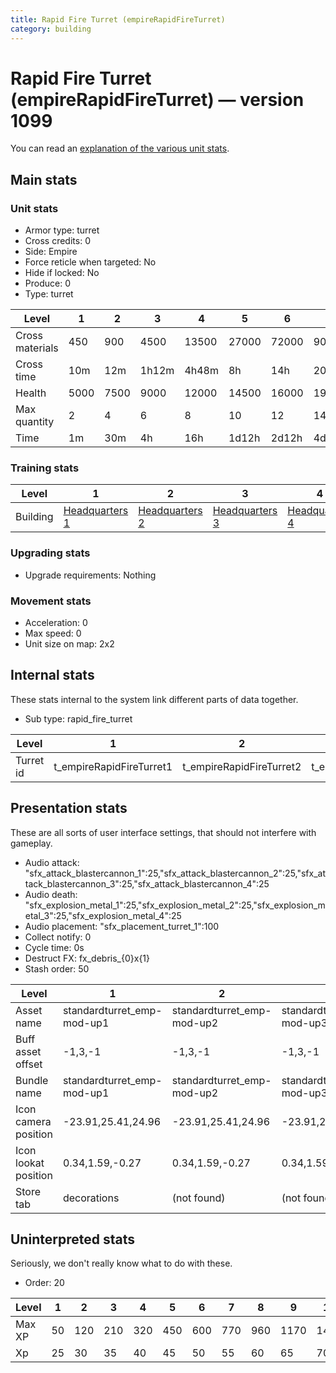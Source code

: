 ```yaml
---
title: Rapid Fire Turret (empireRapidFireTurret)
category: building
---
```


# Rapid Fire Turret (empireRapidFireTurret) — version 1099

You can read an [explanation  of the various unit stats](unitexplained.md).

## Main stats

### Unit stats

  * Armor type: turret
  * Cross credits: 0
  * Side: Empire
  * Force reticle when targeted: No
  * Hide if locked: No
  * Produce: 0
  * Type: turret

|Level          |1   |2   |3    |4    |5    |6    |7    |8     |9     |10    |
|---------------|----|----|-----|-----|-----|-----|-----|------|------|------|
|Cross materials|450 |900 |4500 |13500|27000|72000|90000|135000|360000|540000|
|Cross time     |10m |12m |1h12m|4h48m|8h   |14h  |20h  |1d4h  |1d12h |2d    |
|Health         |5000|7500|9000 |12000|14500|16000|19500|22000 |24500 |27000 |
|Max quantity   |2   |4   |6    |8    |10   |12   |14   |16    |18    |20    |
|Time           |1m  |30m |4h   |16h  |1d12h|2d12h|4d   |6d    |1w1d  |1w3d  |


### Training stats

|Level   |1                              |2                              |3                              |4                              |5                              |6                              |7                              |8                              |9                              |10                              |
|--------|-------------------------------|-------------------------------|-------------------------------|-------------------------------|-------------------------------|-------------------------------|-------------------------------|-------------------------------|-------------------------------|--------------------------------|
|Building|[Headquarters 1](empireHQ.html)|[Headquarters 2](empireHQ.html)|[Headquarters 3](empireHQ.html)|[Headquarters 4](empireHQ.html)|[Headquarters 5](empireHQ.html)|[Headquarters 6](empireHQ.html)|[Headquarters 7](empireHQ.html)|[Headquarters 8](empireHQ.html)|[Headquarters 9](empireHQ.html)|[Headquarters 10](empireHQ.html)|


### Upgrading stats

  * Upgrade requirements: Nothing

### Movement stats

  * Acceleration: 0
  * Max speed: 0
  * Unit size on map: 2x2

## Internal stats

These stats internal to the system link different parts of data together.

  * Sub type: rapid_fire_turret

|Level    |1                       |2                       |3                       |4                       |5                       |6                       |7                       |8                       |9                       |10                       |
|---------|------------------------|------------------------|------------------------|------------------------|------------------------|------------------------|------------------------|------------------------|------------------------|-------------------------|
|Turret id|t_empireRapidFireTurret1|t_empireRapidFireTurret2|t_empireRapidFireTurret3|t_empireRapidFireTurret4|t_empireRapidFireTurret5|t_empireRapidFireTurret6|t_empireRapidFireTurret7|t_empireRapidFireTurret8|t_empireRapidFireTurret9|t_empireRapidFireTurret10|


## Presentation stats

These are all sorts of user interface settings, that should not interfere with gameplay.

  * Audio attack: "sfx_attack_blastercannon_1":25,"sfx_attack_blastercannon_2":25,"sfx_attack_blastercannon_3":25,"sfx_attack_blastercannon_4":25
  * Audio death: "sfx_explosion_metal_1":25,"sfx_explosion_metal_2":25,"sfx_explosion_metal_3":25,"sfx_explosion_metal_4":25
  * Audio placement: "sfx_placement_turret_1":100
  * Collect notify: 0
  * Cycle time: 0s
  * Destruct FX: fx_debris_{0}x{1}
  * Stash order: 50

|Level               |1                         |2                         |3                         |4                         |5                         |6                         |7                         |8                         |9                         |10                         |
|--------------------|--------------------------|--------------------------|--------------------------|--------------------------|--------------------------|--------------------------|--------------------------|--------------------------|--------------------------|---------------------------|
|Asset name          |standardturret_emp-mod-up1|standardturret_emp-mod-up2|standardturret_emp-mod-up3|standardturret_emp-mod-up4|standardturret_emp-mod-up5|standardturret_emp-mod-up6|standardturret_emp-mod-up7|standardturret_emp-mod-up8|standardturret_emp-mod-up9|standardturret_emp-mod-up10|
|Buff asset offset   |-1,3,-1                   |-1,3,-1                   |-1,3,-1                   |-1,3.6,-1                 |-1.2,3.6,-1.2             |-1.4,3.6,-1.4             |-1.4,3.6,-1.4             |-1.4,3.8,-1.4             |-1.4,3.8,-1.4             |-1.4,3.8,-1.4              |
|Bundle name         |standardturret_emp-mod-up1|standardturret_emp-mod-up2|standardturret_emp-mod-up3|standardturret_emp-mod-up4|standardturret_emp-mod-up5|standardturret_emp-mod-up6|standardturret_emp-mod-up7|standardturret_emp-mod-up8|standardturret_emp-mod-up9|standardturret_emp-mod-up10|
|Icon camera position|-23.91,25.41,24.96        |-23.91,25.41,24.96        |-23.91,25.41,24.96        |-23.91,25.41,24.96        |-26.89,28.33,28.1         |-26.89,28.33,28.1         |-26.89,28.33,28.1         |-29.46,31.62,31.2         |-26.05,31.22,30.03        |-26.05,31.22,30.03         |
|Icon lookat position|0.34,1.59,-0.27           |0.34,1.59,-0.27           |0.34,1.59,-0.27           |0.34,1.59,-0.27           |0.34,1.59,-0.27           |0.34,1.59,-0.27           |0.34,1.59,-0.27           |0.72,1.97,-0.26           |0.41,2.03,-0.59           |0.41,2.03,-0.59            |
|Store tab           |decorations               |(not found)               |(not found)               |(not found)               |(not found)               |(not found)               |(not found)               |(not found)               |(not found)               |(not found)                |


## Uninterpreted stats

Seriously, we don't really know what to do with these.

  * Order: 20

|Level |1 |2  |3  |4  |5  |6  |7  |8  |9   |10  |
|------|--|---|---|---|---|---|---|---|----|----|
|Max XP|50|120|210|320|450|600|770|960|1170|1400|
|Xp    |25|30 |35 |40 |45 |50 |55 |60 |65  |70  |


